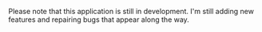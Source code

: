 Please note that this application is still in development. I'm still adding new features and repairing bugs that appear along the way.
